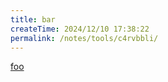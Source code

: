 ```yaml
---
title: bar
createTime: 2024/12/10 17:38:22
permalink: /notes/tools/c4rvbbli/
---
```


[foo](./foo.md)
